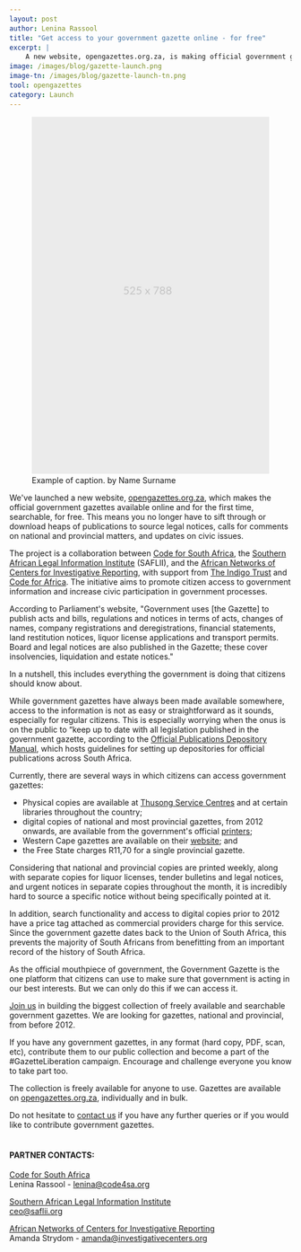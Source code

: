 ```yaml
---
layout: post
author: Lenina Rassool
title: "Get access to your government gazette online - for free"
excerpt: |
    A new website, opengazettes.org.za, is making official government gazettes available online and searchable, so you no longer have to sift through or download heaps of publications to source important, public information.
image: /images/blog/gazette-launch.png
image-tn: /images/blog/gazette-launch-tn.png
tool: opengazettes
category: Launch
---
```


<!--<img src="/img/blog/gazette-launch.png">-->

<figure>
    <img src="/img/styleguide/portrait-525x788.jpg">
    <figcaption>
        Example of caption. by Name Surname
    </figcaption>
</figure>

We've launched a new website, [opengazettes.org.za](http://opengazettes.org.za/), which makes the official government gazettes available online and for the first time, searchable, for free. This means  you no longer have to sift through or download heaps of publications to source legal notices, calls for comments on national and provincial matters, and updates on civic issues. 
 
The project is a collaboration between [Code for South Africa](http://code4sa.org), the [Southern African Legal Information Institute](http://www.saflii.org) (SAFLII), and the [African Networks of Centers for Investigative Reporting](https://www.investigativecenters.org), with support from [The Indigo Trust](http://www.indigotrust.org.uk) and [Code for Africa](https://codeforafrica.org). The initiative aims to promote citizen access to government information and increase civic participation in government processes.
 
According to Parliament's website, "Government uses [the Gazette] to publish acts and bills, regulations and notices in terms of acts, changes of names, company registrations and deregistrations, financial statements, land restitution notices, liquor license applications and transport permits. Board and legal notices are also published in the Gazette; these cover insolvencies, liquidation and estate notices."

In a nutshell, this includes everything the government is doing that citizens should know about. 
 
While government gazettes have always been made available somewhere, access to the information is not as easy or straightforward as it sounds, especially for regular citizens. This is especially worrying when the onus is on the public to “keep up to date with all legislation published in the government gazette, according to the [Official Publications Depository Manual](http://www.nlsa.ac.za/downloads/OPD%20Manual%20Rev%20Ed%20Aug%202007.pdf), which hosts guidelines for setting up depositories for official publications across South Africa. 

Currently, there are several ways in which citizens can access government gazettes:

- Physical copies are available at [Thusong Service Centres](http://www.thusong.gov.za/) and at certain libraries throughout the country;
- digital copies of national and most provincial gazettes, from 2012 onwards, are available from the government's official [printers](http://www.gpwonline.co.za/);
- Western Cape gazettes are available on their [website](https://www.westerncape.gov.za/); and
- the Free State charges R11,70 for a single provincial gazette. 

Considering that national and provincial copies are printed weekly, along with separate copies for liquor licenses, tender bulletins and legal notices, and urgent notices in separate copies throughout the month, it is incredibly hard to source a specific notice without being specifically pointed at it.
 
In addition, search functionality and access to digital copies prior to 2012 have a price tag attached as commercial providers charge for this service. Since the government gazette dates back to the Union of South Africa, this prevents the majority of South Africans from benefitting from an important record of the history of South Africa.

As the official mouthpiece of government, the Government Gazette is the one platform that citizens can use to make sure that government is acting in our best interests. But we can only do this if we can access it. 

[Join us](http://opengazettes.org.za/join) in building the biggest collection of freely available and searchable government gazettes. We are looking for gazettes, national and provincial, from before 2012. 

If you have any government gazettes, in any format (hard copy, PDF, scan, etc), contribute them to our public collection and become a part of the #GazetteLiberation campaign. Encourage and challenge everyone you know to take part too.

The collection is freely available for anyone to use. Gazettes are available on [opengazettes.org.za](http://opengazettes.org.za/), individually and in bulk.

Do not hesitate to [contact us](http://opengazettes.org.za/about#contact-us) if you have any further queries or if you would like to contribute government gazettes.<br><br>

#### PARTNER CONTACTS:

[Code for South Africa](http://code4sa.org/)<br>
Lenina Rassool - [lenina@code4sa.org](mailto:lenina@code4sa.org)   

[Southern African Legal Information Institute](http://www.saflii.org/)<br>
[ceo@saflii.org](mailto:ceo@saflii.org)

[African Networks of Centers for Investigative Reporting](https://investigativecenters.org/)<br>
Amanda Strydom - [amanda@investigativecenters.org ](mailto:amanda@investigativecenters.org)
